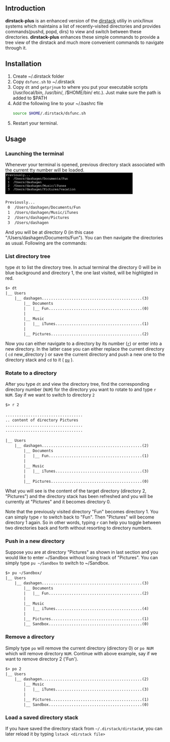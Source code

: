 ## Introduction
**dirstack-plus** is an enhanced version of the [dirstack](https://www.gnu.org/software/bash/manual/html_node/Directory-Stack-Builtins.html) utiliy in unix/linux systems which maintains a list of recently-visited directories and provides commands(pushd, popd, dirs) to view and switch between these directories. **dirstack-plus** enhances these simple commands to provide a tree view of the dirstack and much more convenient commands to navigate through it. 


## Installation 

1. Create ~/.dirstack folder
2. Copy `dsfunc.sh` to ~/.dirstack
3. Copy  `dt` and `getprjnum` to where you put your executable scripts (/usr/local/bin, /usr/bin/, /$HOME/bin/ etc.). Just make sure the path is added to $PATH
4. Add the following line to your ~/.bashrc file
   ```bash
   source $HOME/.dirstack/dsfunc.sh
   ```
5. Restart your terminal.


## Usage

### Launching the terminal
Whenever your terminal is opened, previous directory stack associated with the current tty number will be loaded. 
<img src="./doc/ds1.png" width="400"/>

```
Previously...
 0  /Users/dashagen/Documents/Fun
 1  /Users/dashagen/Music/iTunes
 2  /Users/dashagen/Pictures
 3  /Users/dashagen

```
And you will be at directory 0 (in this case "/Users/dashagen/Documents/Fun"). You can then navigate the directories as usual. Following are the commands:

### List directory tree
type `dt` to list the directory tree. In actual terminal the directory 0 will be in blue background and directory 1, the one last visited, will be highligted in red.
```
$> dt
|__ Users
    |__ dashagen............................................(3)
        |__ Documents
        |   |__ Fun.........................................(0)
        |   
        |__ Music
        |   |__ iTunes......................................(1)
        |   
        |__ Pictures........................................(2)

```
Now you can either navigate to a directory by its number ([`r`](#rotate-to-a-directory)) or enter into a new directory. In the latter case you can either replace the current directory ( `cd` new_directory )  or save the current directory and push a new one to the directory stack and `cd` to it ( [`pu`](#push-in-a-new-directory) ).

### Rotate to a directory
After you type `dt` and view the directory tree, find the corresponding directory number (`NUM`) for the directory you want to rotate to and type `r NUM`. Say if we want to switch to directory `2`

```
$> r 2

..................................
.. content of directory Pictures
..................................
..................................

|__ Users
    |__ dashagen............................................(2)
        |__ Documents
        |   |__ Fun.........................................(1)
        |
        |__ Music
        |   |__ iTunes......................................(3)
        |
        |__ Pictures........................................(0)

```
What you will see is the content of the target directory (directory 2, "Pictures") and the directory stack has been refreshed and you will be currently at "Pictures" and it becomes directory 0.

Note that the previously visited directory "Fun" becomes directory 1. You can simply type `r` to switch back to "Fun". Then "Pictures" will become directory 1 again. So in other words, typing `r` can help you toggle between two directories back and forth without resorting to directory numbers.


### Push in a new directory

Suppose you are at directory "Pictures" as shown in last section and you would like to enter ~/Sandbox without losing track of "Pictures". You can simply type `pu ~/Sandbox` to switch to ~/Sandbox.

```
$> pu ~/Sandbox/
|__ Users
    |__ dashagen............................................(3)
        |__ Documents
        |   |__ Fun.........................................(2)
        |   
        |__ Music
        |   |__ iTunes......................................(4)
        |   
        |__ Pictures........................................(1)
        |__ Sandbox.........................................(0)
```


### Remove a directory 

Simply type `po` will remove the current directory (directory 0) or `po NUM` which will remove directory `NUM`. Continue with above example, say if we want to remove directory 2 ('Fun').

```
$> po 2
|__ Users
    |__ dashagen............................................(2)
        |__ Music
        |   |__ iTunes......................................(3)
        |   
        |__ Pictures........................................(1)
        |__ Sandbox.........................................(0)
```

### Load a saved directory stack 

If you have saved the directory stack from `~/.dirstack/dirstack#`, you can later reload it by typing `lstack <dirstack file>`


